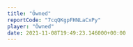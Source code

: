```yaml
---
title: "Öwned"
reportCode: "7cqQKgpFHNLaCxPy"
player: "Öwned"
date: 2021-11-08T19:49:23.146000+00:00
---
```

